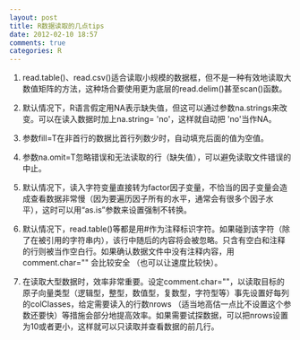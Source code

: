 ```yaml
---
layout: post
title: R数据读取的几点tips
date: 2012-02-10 18:57
comments: true
categories: R
---
```

1. read.table()、read.csv()适合读取小规模的数据框，但不是一种有效地读取大数值矩阵的方法，这种场合要使用更为底层的read.delim()甚至scan()函数。

2. 默认情况下，R语言假定用NA表示缺失值，但这可以通过参数na.strings来改变。可以在读入数据时加上na.string= 'no'，这样就自动把 'no'当作NA。

3. 参数fill=T在非首行的数据比首行列数少时，自动填充后面的值为空值。

4. 参数na.omit=T忽略错误和无法读取的行（缺失值），可以避免读取文件错误的中止。

5. 默认情况下，读入字符变量直接转为factor因子变量，不恰当的因子变量会造成查看数据非常慢（因为要遍历因子所有的水平，通常会有很多个因子水平），这时可以用“as.is”参数来设置强制不转换。

6. 默认情况下，read.table()等都是用#作为注释标识字符。如果碰到该字符（除了在被引用的字符串内），该行中随后的内容将会被忽略。只含有空白和注释的行则被当作空白行。如果确认数据文件中没有注释内容，用comment.char="" 会比较安全 （也可以让速度比较快）。

7. 在读取大型数据时，效率非常重要。设定comment.char=""，以读取目标的原子向量类型（逻辑型，整型，数值型，复数型，字符型等）事先设置好每列的colClasses，给定需要读入的行数nrows （适当地高估一点比不设置这个参数还要快）等措施会部分地提高效率。如果需要试探数据，可以把nrows设置为10或者更小，这样就可以只读取并查看数据的前几行。
